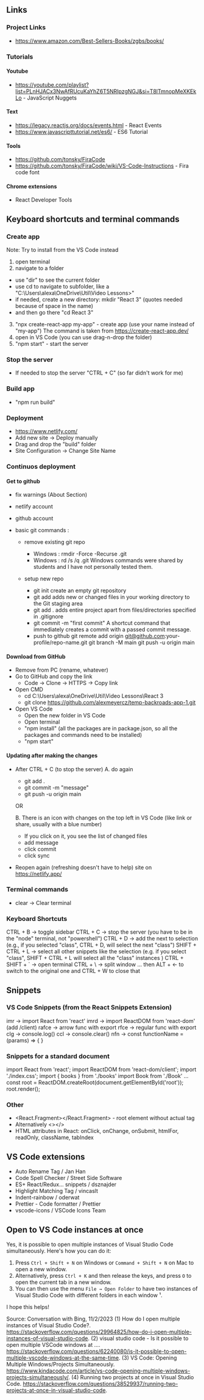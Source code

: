 ## Links

### Project Links

- https://www.amazon.com/Best-Sellers-Books/zgbs/books/

### Tutorials

#### Youtube

- https://youtube.com/playlist?list=PLnHJACx3NwAfRUcuKaYhZ6T5NRIpzgNGJ&si=T8lTmnopMeXKEkLo - JavaScript Nuggets

#### Text

- https://legacy.reactjs.org/docs/events.html - React Events
- https://www.javascripttutorial.net/es6/ - ES6 Tutorial

#### Tools

- https://github.com/tonsky/FiraCode
- https://github.com/tonsky/FiraCode/wiki/VS-Code-Instructions - Fira code font

#### Chrome extensions

- React Developer Tools

## Keyboard shortcuts and terminal commands

### Create app

Note: Try to install from the VS Code instead

1. open terminal
2. navigate to a folder

- use "dir" to see the current folder
- use cd to navigate to subfolder, like a "C:\Users\alexa\OneDrive\Util\Video Lessons>"
- if needed, create a new directory: mkdir "React 3" (quotes needed because of space in the name)
- and then go there "cd React 3"

3. "npx create-react-app my-app" - create app (use your name instead of "my-app") The command is taken from https://create-react-app.dev/
4. open in VS Code (you can use drag-n-drop the folder)
5. "npm start" - start the server

### Stop the server

- If needed to stop the server "CTRL + C" (so far didn't work for me)

### Build app

- "npm run build"

### Deployment

- https://www.netlify.com/
- Add new site -> Deploy manually
- Drag and drop the "build" folder
- Site Configuration -> Change Site Name

### Continuos deployment

#### Get to github

- fix warnings (About Section)

- netlify account
- github account
- basic git commands :

  - remove existing git repo

    - Windows : rmdir -Force -Recurse .git
    - Windows : rd /s /q .git
      Windows commands were shared by students and I have not personally tested them.

  - setup new repo
    - git init
      create an empty git repository
    - git add
      adds new or changed files in your working directory
      to the Git staging area
    - git add .
      adds entire project
      apart from files/directories specified in .gitignore
    - git commit -m "first commit"
      A shortcut command that immediately creates a commit
      with a passed commit message.
    - push to github
      git remote add origin git@github.com:your-profile/repo-name.git
      git branch -M main
      git push -u origin main

#### Download from GitHub

- Remove from PC (rename, whatever)
- Go to GitHub and copy the link
  - Code -> Clone -> HTTPS -> Copy link
- Open CMD
  - cd C:\Users\alexa\OneDrive\Util\Video Lessons\React 3
  - git clone https://github.com/alexmeyercz/temp-backroads-app-1.git
- Open VS Code
  - Open the new folder in VS Code
  - Open terminal
  - "npm install" (all the packages are in package.json, so all the packages and commands need to be installed)
  - "npm start"

#### Updating after making the changes

- After CTRL + C (to stop the server)
  A. do again

  - git add .
  - git commit -m "message"
  - git push -u origin main

  OR

  B. There is an icon with changes on the top left in VS Code (like link or share, usually with a blue number)

  - If you click on it, you see the list of changed files
  - add message
  - click commit
  - click sync

- Reopen again (refreshing doesn't have to help) site on https://netlify.app/

### Terminal commands

- clear -> Clear terminal

### Keyboard Shortcuts

CTRL + B -> toggle sidebar
CTRL + C -> stop the server (you have to be in the "node" terminal, not "powershell")
CTRL + D -> add the next to selection (e.g., if you selected "class", CTRL + D, will select the next "class")
SHIFT + CTRL + L -> select all other snippets like the selection (e.g. if you select "class", SHIFT + CTRL + L will select all the "class" instances )
CTRL + SHIFT + ` -> open terminal
CTRL + \ -> split window
... then ALT + <- to switch to the original one and CTRL + W to close that

## Snippets

### VS Code Snippets (from the React Snippets Extension)

imr → import React from 'react'
imrd → import ReactDOM from 'react-dom' (add /client)
rafce → arrow func with export
rfce → regular func with export
clg → console.log()
ccl → console.clear()
nfn → const functionName = (params) => { }

### Snippets for a standard document

import React from 'react';
import ReactDOM from 'react-dom/client';
import './index.css';
import { books } from './books'
import Book from './Book'
...
const root = ReactDOM.createRoot(document.getElementById('root'));
root.render(<BookList />);

### Other

- <React.Fragment></React.Fragment> - root element without actual tag
- Alternatively <></>
- HTML attributes in React: onClick, onChange, onSubmit, htmlFor, readOnly, className, tabIndex

## VS Code extensions

- Auto Rename Tag / Jan Han
- Code Spell Checker / Street Side Software
- ES+ React/Redux... snippets / dsznajder
- Highlight Matching Tag / vincaslt
- Indent-rainbow / oderwat
- Prettier - Code formatter / Prettier
- vscode-icons / VSCode Icons Team

## Open to VS Code instances at once

Yes, it is possible to open multiple instances of Visual Studio Code simultaneously. Here's how you can do it:

1. Press `Ctrl + Shift + N` on Windows or `Command + Shift + N` on Mac to open a new window.
2. Alternatively, press `Ctrl + K` and then release the keys, and press `O` to open the current tab in a new window.
3. You can then use the menu `File → Open Folder` to have two instances of Visual Studio Code with different folders in each window ¹.

I hope this helps!

Source: Conversation with Bing, 11/2/2023
(1) How do I open multiple instances of Visual Studio Code?. https://stackoverflow.com/questions/29964825/how-do-i-open-multiple-instances-of-visual-studio-code.
(2) visual studio code - Is it possible to open multiple VSCode windows at .... https://stackoverflow.com/questions/62240080/is-it-possible-to-open-multiple-vscode-windows-at-the-same-time.
(3) VS Code: Opening Multiple Windows/Projects Simultaneously. https://www.kindacode.com/article/vs-code-opening-multiple-windows-projects-simultaneously/.
(4) Running two projects at once in Visual Studio Code. https://stackoverflow.com/questions/38529937/running-two-projects-at-once-in-visual-studio-code.
